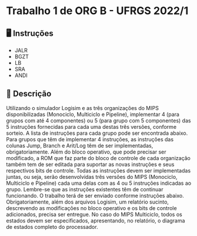# Trabalho 1 de ORG B - UFRGS 2022/1 

## 🖥️ Instruções 
- JALR
- BGZT
- LB
- SRA
- ANDI

## 📄 Descrição 
Utilizando o simulador Logisim e as três organizações do MIPS disponibilizadas (Monociclo, Multiciclo e Pipeline), implementar 4 (para grupos com até 4 componentes) ou 5 (para grupo com 5 componentes) das 5 instruções fornecidas para cada uma destas três versões, conforme sorteio. A lista de instruções para cada grupo pode ser encontrada abaixo. Para grupos que têm de implementar 4 instruções, as instruções das colunas Jump, Branch e Arit/Log têm de ser implementadas, obrigatoriamente.
Além do bloco operativo, que pode precisar ser modificado, a ROM que faz parte do bloco de controle de cada organização também tem de ser editada para suportar as novas instruções e seus respectivos bits de controle.
Todas as instruções devem ser implementadas juntas, ou seja, serão desenvolvidas três versões do MIPS (Monociclo, Multiciclo e Pipeline) cada uma delas com as 4 ou 5 instruções indicadas ao grupo.
Lembre-se que as instruções existentes têm de continuar funcionando.
O trabalho terá de ser enviado conforme instruções abaixo. Obrigatoriamente, além dos arquivos Logisim, um relatório sucinto, descrevendo as modificações no bloco operativo e os bits de controle adicionados, precisa ser entregue. No caso do MIPS Multiciclo, todos os estados devem ser especificados, apresentando, no relatório, o diagrama de estados completo do processador.
